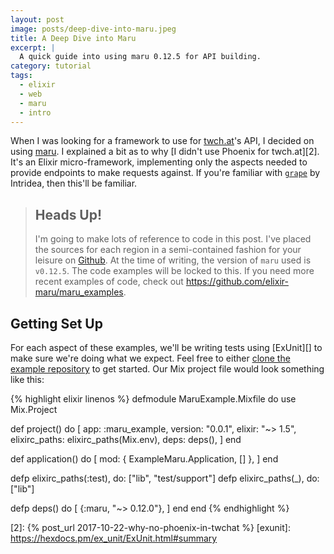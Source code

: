 ```yaml
---
layout: post
image: posts/deep-dive-into-maru.jpeg
title: A Deep Dive into Maru
excerpt: |
  A quick guide into using maru 0.12.5 for API building.
category: tutorial
tags:
  - elixir
  - web
  - maru
  - intro
---
```


When I was looking for a framework to use for [twch.at][]'s API, I decided on
using [maru][]. I explained a bit as to why [I didn't use Phoenix for
twch.at][2]. It's an Elixir micro-framework, implementing only the aspects
needed to provide endpoints to make requests against. If you're familiar with
[`grape`][] by Intridea, then this'll be familiar.


> ## Heads Up!
> I'm going to make lots of reference to code in this post. I've placed the
> sources for each region in a semi-contained fashion for your leisure on
> [Github][1]. At the time of writing, the version of `maru` used is `v0.12.5`. 
> The code examples will be locked to this. If you need more recent examples of
> code, check out <https://github.com/elixir-maru/maru_examples>.

## Getting Set Up

For each aspect of these examples, we'll be writing tests using [ExUnit][] to
make sure we're doing what we expect. Feel free to either [clone the example
repository][1] to get started. Our Mix project file would look something like
this:

{% highlight elixir linenos %}
defmodule MaruExample.Mixfile do
  use Mix.Project

  def project() do
    [
      app: :maru_example,
      version: "0.0.1",
      elixir: "~> 1.5",
      elixirc_paths: elixirc_paths(Mix.env),
      deps: deps(),
    ]
  end

  def application() do
    [ 
      mod: { ExampleMaru.Application, [] },
    ]
  end

  defp elixirc_paths(:test), do: ["lib", "test/support"]
  defp elixirc_paths(_), do: ["lib"]

  defp deps() do
    [
      {:maru, "~> 0.12.0"},
    ]
  end
end
{% endhighlight %}

[twch.at]: http://app.twch.at/
[maru]: https://maru.readme.io/
[`grape`]: http://www.ruby-grape.org/
[1]: https://github.com/jalcine/deep-dive-into-maru-examples
[2]: {% post_url 2017-10-22-why-no-phoenix-in-twchat %}
[exunit]: https://hexdocs.pm/ex_unit/ExUnit.html#summary
